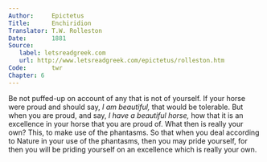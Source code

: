 ```yaml
---
Author:     Epictetus  
Title:      Enchiridion  
Translator: T.W. Rolleston  
Date:       1881  
Source:
   label: letsreadgreek.com
   url: http://www.letsreadgreek.com/epictetus/rolleston.htm
Code:       twr  
Chapter: 6
---
```


Be not puffed-up on account of any that is not of yourself.  If your horse were
proud and should say, *I am beautiful,* that would be tolerable.  But when you
are proud, and say, *I have a beautiful horse,* how that it is an excellence in
your horse that you are proud of.  What then is really your own?  This, to make
use of the phantasms. So that when you deal according to Nature in your use of
the phantasms,  then you may pride yourself, for then you will be priding
yourself on an excellence which is really your own.


